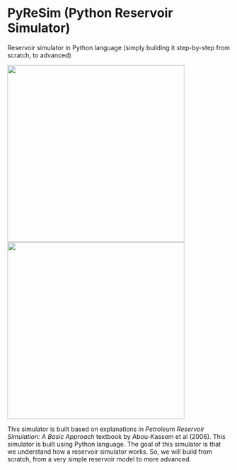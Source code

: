 # PyReSim (Python Reservoir Simulator)

Reservoir simulator in Python language (simply building it step-by-step from scratch, to advanced)

<div>
<img src="https://user-images.githubusercontent.com/51282928/85827088-bb6f1300-b7af-11ea-9a1f-eed08adddaff.png" width="400"/><img src="https://user-images.githubusercontent.com/51282928/88214648-b5703300-cc84-11ea-820c-baf233353647.png" width="400"/>
</div>

This simulator is built based on explanations in *Petroleum Reservoir Simulation: A Basic Approach* textbook by Abou-Kassem et al (2006). This simulator is built using Python language. The goal of this simulator is that we understand how a reservoir simulator works. So, we will build from scratch, from a very simple reservoir model to more advanced.

